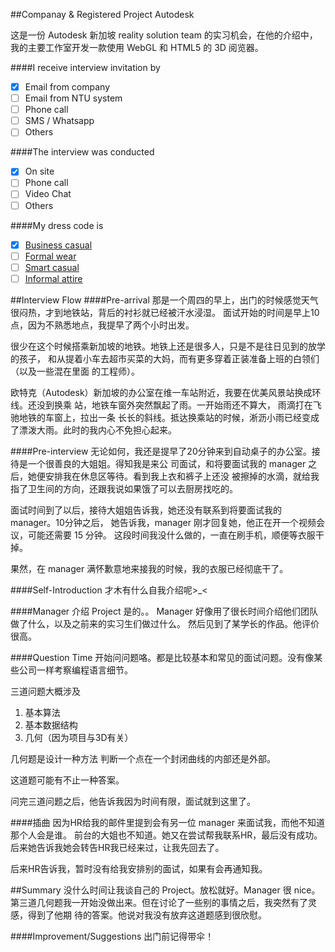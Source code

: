 ##Companay & Registered Project
Autodesk

这是一份 Autodesk 新加坡 reality solution team 的实习机会，在他的介绍中，
我的主要工作室开发一款使用 WebGL 和 HTML5 的 3D 阅览器。

####I receive interview invitation by
- [x] Email from company
- [ ] Email from NTU system
- [ ] Phone call
- [ ] SMS / Whatsapp
- [ ] Others

####The interview was conducted
- [x] On site
- [ ] Phone call
- [ ] Video Chat
- [ ] Others

####My dress code is
- [x] [Business casual](https://www.google.com.sg/search?client=ubuntu-browser&es_sm=122&tbm=isch&q=Business+Casual&spell=1&sa=X&ei=5j0hVLeAFcu58gWwuoGQAQ&ved=0CBkQvwUoAA)
- [ ] [Formal wear](https://www.google.com.sg/search?client=ubuntu-browser&es_sm=122&tbm=isch&q=Business+Casual&spell=1&sa=X&ei=5j0hVLeAFcu58gWwuoGQAQ&ved=0CBkQvwUoAA#tbm=isch&q=Formal+wear)
- [ ] [Smart casual](https://www.google.com.sg/search?q=Semi-formal&client=ubuntu-browser&es_sm=122&source=lnms&tbm=isch&sa=X&ei=rEAhVKqEOcil8AWKhYLoBA&ved=0CAgQ_AUoAQ&biw=1242&bih=599&dpr=1.1#tbm=isch&q=smart+casual+attire)
- [ ] [Informal attire]()

##Interview Flow
####Pre-arrival
那是一个周四的早上，出门的时候感觉天气很闷热，才到地铁站，背后的衬衫就已经被汗水浸湿。
面试开始的时间是早上10点，因为不熟悉地点，我提早了两个小时出发。

很少在这个时候搭乘新加坡的地铁。地铁上还是很多人，只是不是往日见到的放学的孩子，
和从提着小车去超市买菜的大妈，而有更多穿着正装准备上班的白领们（以及一些混在里面
的工程师）。

欧特克（Autodesk）新加坡的办公室在维一车站附近，我要在优美风景站换成环线。还没到换乘
站，地铁车窗外突然飘起了雨。一开始雨还不算大， 雨滴打在飞驰地铁的车窗上，拉出一条
长长的斜线。抵达换乘站的时候，淅沥小雨已经变成了漂泼大雨。此时的我内心不免担心起来。

####Pre-interview
无论如何，我还是提早了20分钟来到自动桌子的办公室。接待是一个很善良的大姐姐。得知我是来公
司面试，和将要面试我的 manager 之后，她便安排我在休息区等待。看到我上衣和裤子上还没
被擦掉的水滴，就给我指了卫生间的方向，还跟我说如果饿了可以去厨房找吃的。

面试时间到了以后，接待大姐姐告诉我，她还没有联系到将要面试我的 manager。10分钟之后，
她告诉我，manager 刚才回复她，他正在开一个视频会议，可能还需要 15 分钟。
这段时间我没什么做的，一直在刷手机，顺便等衣服干掉。

果然，在 manager 满怀歉意地来接我的时候，我的衣服已经彻底干了。

####Self-Introduction
才木有什么自我介绍呢>_<

####Manager 介绍 Project
是的。。
Manager 好像用了很长时间介绍他们团队做了什么，以及之前来的实习生们做过什么。
然后见到了某学长的作品。他评价很高。

####Question Time
开始问问题咯。都是比较基本和常见的面试问题。没有像某些公司一样考察编程语言细节。

三道问题大概涉及

1. 基本算法
2. 基本数据结构
3. 几何（因为项目与3D有关）

几何题是设计一种方法 判断一个点在一个封闭曲线的内部还是外部。

这道题可能有不止一种答案。

问完三道问题之后，他告诉我因为时间有限，面试就到这里了。

####插曲
因为HR给我的邮件里提到会有另一位 manager 来面试我，而他不知道那个人会是谁。
前台的大姐也不知道。她又在尝试帮我联系HR，最后没有成功。
后来她告诉我她会转告HR我已经来过，让我先回去了。

后来HR告诉我，暂时没有给我安排别的面试，如果有会再通知我。

##Summary
没什么时间让我谈自己的 Project。放松就好。Manager 很 nice。
第三道几何题我一开始没做出来。但在讨论了一些别的事情之后，我突然有了灵感，得到了他期
待的答案。他说对我没有放弃这道题感到很欣慰。

####Improvement/Suggestions
出门前记得带伞！
